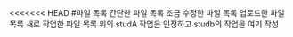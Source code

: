 <<<<<<< HEAD
#파일 목록
간단한 파일 목록
조금 수정한 파일 목록
업로드한 파일 목록
새로 작업한 파일 목록
위의 studA 작업은 인정하고 studb의 작업을 여기 작성